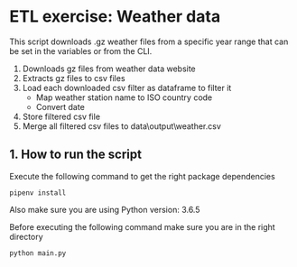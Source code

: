 # ETL exercise: Weather data 

This script downloads .gz weather files from a specific year range that can be set in the variables or from the CLI.

1. Downloads gz files from weather data website
2. Extracts gz files to csv files
3. Load each downloaded csv filter as dataframe to filter it
    - Map weather station name to ISO country code
    - Convert date
4. Store filtered csv file
5. Merge all filtered csv files to data\output\weather.csv


## 1. How to run the script

Execute the following command to get the right package dependencies
```
pipenv install
```
Also make sure you are using Python version: 3.6.5

Before executing the following command make sure you are in the right directory 
```
python main.py
```